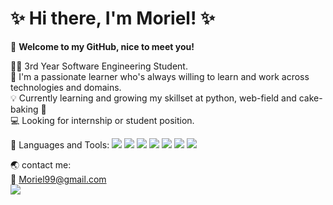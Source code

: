 # :sparkles: Hi there, I'm Moriel! :sparkles:
:wave: **Welcome to my GitHub, nice to meet you!**

:woman_technologist: 3rd Year Software Engineering Student. <br>
:open_book: I'm a passionate learner who's always willing to learn and work across technologies and domains. <br>
:bulb: Currently learning and growing my skillset at python, web-field and cake-baking :cake: <br>
:computer: Looking for internship or student position.



:rocket: Languages and Tools:
<img src="https://img.shields.io/badge/c++%20-%2300599C.svg?&style=for-the-badge&logo=c%2B%2B&ogoColor=white"/> <img src="https://img.shields.io/badge/c%20-%2300599C.svg?&style=for-the-badge&logo=c&logoColor=white"/> <img src="https://img.shields.io/badge/html5%20-%23E34F26.svg?&style=for-the-badge&logo=html5&logoColor=white"/> <img src="https://img.shields.io/badge/css3%20-%231572B6.svg?&style=for-the-badge&logo=css3&logoColor=white"/> <img src="https://img.shields.io/badge/javascript%20-%23323330.svg?&style=for-the-badge&logo=javascript&logoColor=%23F7DF1E"/> <img src="https://img.shields.io/badge/python%20-%2314354C.svg?&style=for-the-badge&logo=python&logoColor=white"/> 
<img src="https://img.shields.io/badge/mysql-%2300f.svg?&style=for-the-badge&logo=mysql&logoColor=white"/>



:earth_asia: contact me: <br>
:email: Moriel99@gmail.com<br>
<a href="https://www.linkedin.com/in/morielturjeman/">
<img src="https://img.shields.io/badge/linkedin%20-%230077B5.svg?&style=for-the-badge&logo=linkedin&logoColor=white"/>
</a>
